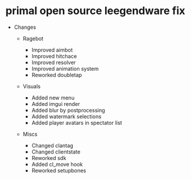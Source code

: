# primal open source leegendware fix

+ Changes
  + Ragebot
    + Improved aimbot
    + Improved hitchace 
    + Improved resolver
    + Improved animation system 
    + Reworked doubletap
    
  + Visuals
    + Added new menu
    + Added imgui render 
    + Added blur by postprocessing 
    + Added watermark selections
    + Added player avatars in spectator list
    
  + Miscs
    + Changed clantag
    + Changed clientstate
    + Reworked sdk
    + Added cl_move hook
    + Reworked setupbones
